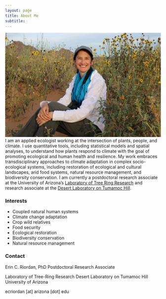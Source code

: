 ```yaml
---
layout: page
title: About Me
subtitle: 
---
```


![Erin Riordan](/img/erinIntro.JPG)
I am an applied ecologist working at the intersection of plants, people, and climate. I use quantitative tools, including statistical models and spatial analyses, to understand how plants respond to climate with the goal of promoting ecological and human health and resilience. My work embraces transdisciplinary approaches to climate adaptation in complex socio-ecological systems, including restoration of ecological and cultural landscapes, arid food systems, natural resource management, and biodiversity conservation. I am currently a postdoctoral research associate at the University of Arizona’s [Laboratory of Tree Ring Research](https://ltrr.arizona.edu/) and research associate at the [Desert Laboratory on Tumamoc Hill](http://tumamoc.arizona.edu/).

### Interests
- Coupled natural human systems
- Climate change adaptation
- Crop wild relatives
- Food security
- Ecological restoration
- Biodiversity conservation
- Natural resource management

### Contact
Erin C. Riordan, PhD
Postdoctoral Research Associate

Laboratory of Tree-Ring Research
Desert Laboratory on Tumamoc Hill
University of Arizona

ecriordan [at] arizona [dot] edu
